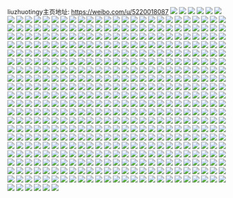 liuzhuotingy主页地址: https://weibo.com/u/5220018087 
![](https://wx4.sinaimg.cn/mw2000/005HgFa7gy1h8l7giv8zfj30yi22owtc.jpg) 
![](https://wx4.sinaimg.cn/mw2000/005HgFa7gy1h8c0t6toi0j321j2w1e82.jpg) 
![](https://wx4.sinaimg.cn/mw2000/005HgFa7gy1h8avajkkc0j31hv2bix6p.jpg) 
![](https://wx4.sinaimg.cn/mw2000/005HgFa7gy1h8avalbf7uj31ox25x4qq.jpg) 
![](https://wx4.sinaimg.cn/mw2000/005HgFa7gy1h8avao8uj9j31km2784qq.jpg) 
![](https://wx4.sinaimg.cn/mw2000/005HgFa7gy1h8avbbsucvj31sc2dskjm.jpg) 
![](https://wx4.sinaimg.cn/mw2000/005HgFa7gy1h8avbel3k1j31sc2dsb2a.jpg) 
![](https://wx4.sinaimg.cn/mw2000/005HgFa7gy1h8avbgawi7j31oj2ds1ky.jpg) 
![](https://wx4.sinaimg.cn/mw2000/005HgFa7gy1h8avau8t6bj31sc2dsx6p.jpg) 
![](https://wx4.sinaimg.cn/mw2000/005HgFa7gy1h8avasgg5oj31sc2ds1ky.jpg) 
![](https://wx4.sinaimg.cn/mw2000/005HgFa7gy1h8avbt3dnuj31sc2dshdu.jpg) 
![](https://wx4.sinaimg.cn/mw2000/005HgFa7gy1h8avay2sbhj30yi1n2nf5.jpg) 
![](https://wx4.sinaimg.cn/mw2000/005HgFa7gy1h8avb37624j31sc2dse82.jpg) 
![](https://wx4.sinaimg.cn/mw2000/005HgFa7gy1h8avahkde5j31sc2ds7wi.jpg) 
![](https://wx4.sinaimg.cn/mw2000/005HgFa7gy1h8avb76zxsj31sc2ds4qq.jpg) 
![](https://wx4.sinaimg.cn/mw2000/005HgFa7gy1h82vfargdbj326x362kjm.jpg) 
![](https://wx4.sinaimg.cn/mw2000/005HgFa7gy1h82vfdk215j32c0340kjm.jpg) 
![](https://wx4.sinaimg.cn/mw2000/005HgFa7gy1h82vf90srrj32c03401kz.jpg) 
![](https://wx4.sinaimg.cn/mw2000/005HgFa7gy1h82vffx5okj325n2wfu0y.jpg) 
![](https://wx4.sinaimg.cn/mw2000/005HgFa7gy1h7ufu31v5cj30u01sxdsg.jpg) 
![](https://wx4.sinaimg.cn/mw2000/005HgFa7gy1h7ufu3j42aj30u01sx7gf.jpg) 
![](https://wx4.sinaimg.cn/mw2000/005HgFa7gy1h7ufu2gpaij30u01sxqg1.jpg) 
![](https://wx4.sinaimg.cn/mw2000/005HgFa7gy1h7jzwv523tj30h90vwwhd.jpg) 
![](https://wx4.sinaimg.cn/mw2000/005HgFa7gy1h7fhiyvr7mj31pf25x4qq.jpg) 
![](https://wx4.sinaimg.cn/mw2000/005HgFa7gy1h76a25mr93j30u017bjsl.jpg) 
![](https://wx4.sinaimg.cn/mw2000/005HgFa7gy1h76a2665fpj30u0140n2m.jpg) 
![](https://wx4.sinaimg.cn/mw2000/005HgFa7gy1h74yzv5v4hj30rp1fqdwd.jpg) 
![](https://wx4.sinaimg.cn/mw2000/005HgFa7gy1h74z6v4r5yj30sy1ekk96.jpg) 
![](https://wx4.sinaimg.cn/mw2000/005HgFa7gy1h74ka5a6axj30u01syq9f.jpg) 
![](https://wx4.sinaimg.cn/mw2000/005HgFa7gy1h74ka3z3shj30u011ygu5.jpg) 
![](https://wx4.sinaimg.cn/mw2000/005HgFa7gy1h74ka4jjvij30u011fdoy.jpg) 
![](https://wx4.sinaimg.cn/mw2000/005HgFa7gy1h74ka1m8x1j30u012v7bz.jpg) 
![](https://wx4.sinaimg.cn/mw2000/005HgFa7gy1h70byx8nl6j30u01407b4.jpg) 
![](https://wx4.sinaimg.cn/mw2000/005HgFa7gy1h70bywi6n0j30u014045o.jpg) 
![](https://wx4.sinaimg.cn/mw2000/005HgFa7gy1h6wuk1dzzxj31mo1zrahf.jpg) 
![](https://wx4.sinaimg.cn/mw2000/005HgFa7gy1h6udoegckzj31sc2dstzm.jpg) 
![](https://wx4.sinaimg.cn/mw2000/005HgFa7gy1h6udp9sud1j31sc2dsb2a.jpg) 
![](https://wx4.sinaimg.cn/mw2000/005HgFa7gy1h6udputm54j30yi22oe81.jpg) 
![](https://wx4.sinaimg.cn/mw2000/005HgFa7gy1h6q5qtmfh5j32c0340kjm.jpg) 
![](https://wx4.sinaimg.cn/mw2000/005HgFa7gy1h6h534f9rgj32dr36cb2b.jpg) 
![](https://wx4.sinaimg.cn/mw2000/005HgFa7gy1h6h4xzdedaj3269340goz.jpg) 
![](https://wx4.sinaimg.cn/mw2000/005HgFa7gy1h6h4y0ewaoj31zk340ahm.jpg) 
![](https://wx4.sinaimg.cn/mw2000/005HgFa7gy1h6axy4xofcj30u0190dgb.jpg) 
![](https://wx4.sinaimg.cn/mw2000/005HgFa7gy1h62slhx0bij32c034016g.jpg) 
![](https://wx4.sinaimg.cn/mw2000/005HgFa7gy1h62slvwy8qj31ma1r74qp.jpg) 
![](https://wx4.sinaimg.cn/mw2000/005HgFa7gy1h62slritljj32c03407wi.jpg) 
![](https://wx4.sinaimg.cn/mw2000/005HgFa7gy1h62sltrxaij32c0340x6q.jpg) 
![](https://wx4.sinaimg.cn/mw2000/005HgFa7gy1h62sluwr9gj31il1ip7ul.jpg) 
![](https://wx4.sinaimg.cn/mw2000/005HgFa7gy1h62slp2qlqj32c0340qv5.jpg) 
![](https://wx4.sinaimg.cn/mw2000/005HgFa7gy1h62slj3hoqj30yi1owwgj.jpg) 
![](https://wx4.sinaimg.cn/mw2000/005HgFa7gy1h62sljy7owj30yi1oqgni.jpg) 
![](https://wx4.sinaimg.cn/mw2000/005HgFa7gy1h62slkv5v6j30yi1ofjtf.jpg) 
![](https://wx4.sinaimg.cn/mw2000/005HgFa7gy1h62sllnj2dj30yi1nzdi3.jpg) 
![](https://wx4.sinaimg.cn/mw2000/005HgFa7gy1h5w2vvfzrlj30sz148q5u.jpg) 
![](https://wx4.sinaimg.cn/mw2000/005HgFa7gy1h5q8ba4mspj31kw2ddhdu.jpg) 
![](https://wx4.sinaimg.cn/mw2000/005HgFa7gy1h5q8b7u5poj31kw2ddhdu.jpg) 
![](https://wx4.sinaimg.cn/mw2000/005HgFa7gy1h5q8bbfn2uj31kw1kwqv5.jpg) 
![](https://wx4.sinaimg.cn/mw2000/005HgFa7gy1h5murz4mghj30sg16odw8.jpg) 
![](https://wx4.sinaimg.cn/mw2000/005HgFa7gy1h5knvnuzk3j30u01sx18j.jpg) 
![](https://wx4.sinaimg.cn/mw2000/005HgFa7gy1h5knvn1sxpj30u01c2qgi.jpg) 
![](https://wx4.sinaimg.cn/mw2000/005HgFa7gy1h5enki4w5tj31vl2pqqv5.jpg) 
![](https://wx4.sinaimg.cn/mw2000/005HgFa7gy1h5enkfhsdfj31u12ssx6p.jpg) 
![](https://wx4.sinaimg.cn/mw2000/005HgFa7gy1h5enkh1nfjj31xe2sl4qq.jpg) 
![](https://wx4.sinaimg.cn/mw2000/005HgFa7gy1h5enkdly80j31sc2dse82.jpg) 
![](https://wx4.sinaimg.cn/mw2000/005HgFa7gy1h5enly6lygj32c036aqv6.jpg) 
![](https://wx4.sinaimg.cn/mw2000/005HgFa7gy1h5enkvc6sgj320m340u0y.jpg) 
![](https://wx4.sinaimg.cn/mw2000/005HgFa7gy1h5ba4nh19bj30yi1f2qo4.jpg) 
![](https://wx4.sinaimg.cn/mw2000/005HgFa7gy1h5ba4lb3rjj30yi1f4h43.jpg) 
![](https://wx4.sinaimg.cn/mw2000/005HgFa7gy1h5ba4oplhcj31kw2dce82.jpg) 
![](https://wx4.sinaimg.cn/mw2000/005HgFa7gy1h5ba4mxcw8j30yi1fv7pu.jpg) 
![](https://wx4.sinaimg.cn/mw2000/005HgFa7gy1h5ba4lt37cj30yi1fe7mz.jpg) 
![](https://wx4.sinaimg.cn/mw2000/005HgFa7gy1h5ba4knspcj31kw2dce82.jpg) 
![](https://wx4.sinaimg.cn/mw2000/005HgFa7gy1h57e6q24i9j30u01kgh61.jpg) 
![](https://wx4.sinaimg.cn/mw2000/005HgFa7gy1h57e6opresj30tz1l7k66.jpg) 
![](https://wx4.sinaimg.cn/mw2000/005HgFa7gy1h57e5om65kj30so0u0qer.jpg) 
![](https://wx4.sinaimg.cn/mw2000/005HgFa7gy1h57e5zai71j316h16hqi7.jpg) 
![](https://wx4.sinaimg.cn/mw2000/005HgFa7gy1h56e4l5wvwj30ts1nqwod.jpg) 
![](https://wx4.sinaimg.cn/mw2000/005HgFa7gy1h50brzuo58j31by1zx1kx.jpg) 
![](https://wx4.sinaimg.cn/mw2000/005HgFa7gy1h50bs3k2cnj31by1zxe81.jpg) 
![](https://wx4.sinaimg.cn/mw2000/005HgFa7gy1h50bs7ejqxj31c02004qq.jpg) 
![](https://wx4.sinaimg.cn/mw2000/005HgFa7gy1h50bs8nbo0j30yi1fu7si.jpg) 
![](https://wx4.sinaimg.cn/mw2000/005HgFa7gy1h4wxo7ircfj30ok0ovq5o.jpg) 
![](https://wx4.sinaimg.cn/mw2000/005HgFa7gy1h4tdz3jrb1j30u014047x.jpg) 
![](https://wx4.sinaimg.cn/mw2000/005HgFa7gy1h4tdz2ucrqj30u0140k0v.jpg) 
![](https://wx4.sinaimg.cn/mw2000/005HgFa7gy1h4scd8z3w9j31o02804qp.jpg) 
![](https://wx4.sinaimg.cn/mw2000/005HgFa7gy1h4onuhqm9bj30u03xuww1.jpg) 
![](https://wx4.sinaimg.cn/mw2000/005HgFa7gy1h4ji1rpplaj30lx0l0ai0.jpg) 
![](https://wx4.sinaimg.cn/mw2000/005HgFa7gy1h4ji1ti80hj317f1dq7h4.jpg) 
![](https://wx4.sinaimg.cn/mw2000/005HgFa7gy1h4ji1viverj30xc2ry161.jpg) 
![](https://wx4.sinaimg.cn/mw2000/005HgFa7gy1h4ji6yjfq7j30u01sx7nh.jpg) 
![](https://wx4.sinaimg.cn/mw2000/005HgFa7gy1h4ji2au0qlj30yi22okjm.jpg) 
![](https://wx4.sinaimg.cn/mw2000/005HgFa7gy1h4co3npvg9j30uk4wukjm.jpg) 
![](https://wx4.sinaimg.cn/mw2000/005HgFa7gy1h4co3rzouaj30uk4cm1kz.jpg) 
![](https://wx4.sinaimg.cn/mw2000/005HgFa7gy1h4co2xlerxj31sc2dse82.jpg) 
![](https://wx4.sinaimg.cn/mw2000/005HgFa7gy1h4co3ysiwjj31sc2dsx6q.jpg) 
![](https://wx4.sinaimg.cn/mw2000/005HgFa7gy1h4co31xtw6j30u0134dsv.jpg) 
![](https://wx4.sinaimg.cn/mw2000/005HgFa7gy1h4co32omjlj30rk170h3f.jpg) 
![](https://wx4.sinaimg.cn/mw2000/005HgFa7gy1h4cocc8p6mj30yi0slte1.jpg) 
![](https://wx4.sinaimg.cn/mw2000/005HgFa7gy1h48gxm6ouxj30u01sy4a7.jpg) 
![](https://wx4.sinaimg.cn/mw2000/005HgFa7gy1h45jtlfonvj30u01d3n5e.jpg) 
![](https://wx4.sinaimg.cn/mw2000/005HgFa7gy1h3x55esnc6j30u0140gsc.jpg) 
![](https://wx4.sinaimg.cn/mw2000/005HgFa7gy1h3ts2x9wiyj30yi0q17be.jpg) 
![](https://wx4.sinaimg.cn/mw2000/005HgFa7gy1h3ts3g6watj30yi0r07bd.jpg) 
![](https://wx4.sinaimg.cn/mw2000/005HgFa7gy1h3rqqqrellj31ez0yik5x.jpg) 
![](https://wx4.sinaimg.cn/mw2000/005HgFa7gy1h3rqrbkjs5j31sc2ds7wi.jpg) 
![](https://wx4.sinaimg.cn/mw2000/005HgFa7gy1h3rqqyjmzhj31kw2dcb2a.jpg) 
![](https://wx4.sinaimg.cn/mw2000/005HgFa7gy1h3rqr1brdfj31kw2dcb2a.jpg) 
![](https://wx4.sinaimg.cn/mw2000/005HgFa7gy1h3rqr5ph6jj31kw2dchdu.jpg) 
![](https://wx4.sinaimg.cn/mw2000/005HgFa7gy1h3hcl65h6tj32c033y4qt.jpg) 
![](https://wx4.sinaimg.cn/mw2000/005HgFa7gy1h3hcl9egztj32c033ye83.jpg) 
![](https://wx4.sinaimg.cn/mw2000/005HgFa7gy1h3crtgu7p8j30y80sdjyl.jpg) 
![](https://wx4.sinaimg.cn/mw2000/005HgFa7gy1h3bnz2yv25j32b41je1ky.jpg) 
![](https://wx4.sinaimg.cn/mw2000/005HgFa7gy1h35ggout8jj320h2uvx6p.jpg) 
![](https://wx4.sinaimg.cn/mw2000/005HgFa7gy1h35gh61t4lj30yi22o1ky.jpg) 
![](https://wx4.sinaimg.cn/mw2000/005HgFa7gy1h317kd0f25j30wt12cai5.jpg) 
![](https://wx4.sinaimg.cn/mw2000/005HgFa7gy1h2v2ux4a1wj30u01gkq9d.jpg) 
![](https://wx4.sinaimg.cn/mw2000/005HgFa7gy1h2v2uyl074j30u01f3jxv.jpg) 
![](https://wx4.sinaimg.cn/mw2000/005HgFa7gy1h2snbuu90mj30xc2oqk5c.jpg) 
![](https://wx4.sinaimg.cn/mw2000/005HgFa7gy1h2s0x08jkpj30tp0dcdio.jpg) 
![](https://wx4.sinaimg.cn/mw2000/005HgFa7gy1h2s151ws3rj30u00jlwhk.jpg) 
![](https://wx4.sinaimg.cn/mw2000/005HgFa7gy1h2rk3dd3huj31400u0tgx.jpg) 
![](https://wx4.sinaimg.cn/mw2000/005HgFa7gy1h2rk3ee7nsj30u00u0jxu.jpg) 
![](https://wx4.sinaimg.cn/mw2000/005HgFa7gy1h2rk3fb6h1j31410u0n4j.jpg) 
![](https://wx4.sinaimg.cn/mw2000/005HgFa7gy1h2p6lo32d5j30yi22oe81.jpg) 
![](https://wx4.sinaimg.cn/mw2000/005HgFa7gy1h2ir4wdzw5j323f2oihdt.jpg) 
![](https://wx4.sinaimg.cn/mw2000/005HgFa7gy1h2ir4uxezhj324q2w9hdt.jpg) 
![](https://wx4.sinaimg.cn/mw2000/005HgFa7gy1h21dg27qo9j31910u0gqm.jpg) 
![](https://wx4.sinaimg.cn/mw2000/005HgFa7gy1h1tf6te85xj30u016ctf9.jpg) 
![](https://wx4.sinaimg.cn/mw2000/005HgFa7gy1h1tf6tw6x1j30u01csqb6.jpg) 
![](https://wx4.sinaimg.cn/mw2000/005HgFa7gy1h1tf6uaow4j30u01amn4q.jpg) 
![](https://wx4.sinaimg.cn/mw2000/005HgFa7gy1h1tf6up1enj30u01640z0.jpg) 
![](https://wx4.sinaimg.cn/mw2000/005HgFa7gy1h1tf6v8bktj30u01dydmb.jpg) 
![](https://wx4.sinaimg.cn/mw2000/005HgFa7gy1h1tf6syov9j30u01f6wlf.jpg) 
![](https://wx4.sinaimg.cn/mw2000/005HgFa7gy1h1tf6vpw8xj30u01uutq6.jpg) 
![](https://wx4.sinaimg.cn/mw2000/005HgFa7gy1h1r2sbtwadj31400u0wnt.jpg) 
![](https://wx4.sinaimg.cn/mw2000/005HgFa7gy1h1r2scidosj31400u047y.jpg) 
![](https://wx4.sinaimg.cn/mw2000/005HgFa7gy1h1r2sdiwa0j30u019an8c.jpg) 
![](https://wx4.sinaimg.cn/mw2000/005HgFa7gy1h1r2seedmqj30u0196n93.jpg) 
![](https://wx4.sinaimg.cn/mw2000/005HgFa7gy1h1r2sgccd3j30tu17gtgj.jpg) 
![](https://wx4.sinaimg.cn/mw2000/005HgFa7gy1h1o07cgn7cj30u00u0gpb.jpg) 
![](https://wx4.sinaimg.cn/mw2000/005HgFa7gy1h15z3z7ptqj30u01e845m.jpg) 
![](https://wx4.sinaimg.cn/mw2000/005HgFa7gy1h15z3zmjfnj30t01a7jxo.jpg) 
![](https://wx4.sinaimg.cn/mw2000/005HgFa7gy1h15z404sj0j30u01aegrq.jpg) 
![](https://wx4.sinaimg.cn/mw2000/005HgFa7gy1h15z40lkglj30t21aqwkg.jpg) 
![](https://wx4.sinaimg.cn/mw2000/005HgFa7gy1h15z419fmlj30u0165tev.jpg) 
![](https://wx4.sinaimg.cn/mw2000/005HgFa7gy1h15z41v2s2j30u016kwkd.jpg) 
![](https://wx4.sinaimg.cn/mw2000/005HgFa7gy1h15z42kirxj30u018j12a.jpg) 
![](https://wx4.sinaimg.cn/mw2000/005HgFa7gy1h15z3yr1pvj30u018sdp6.jpg) 
![](https://wx4.sinaimg.cn/mw2000/005HgFa7gy1h10d9rruayj30tz10r430.jpg) 
![](https://wx4.sinaimg.cn/mw2000/005HgFa7gy1h0y83jhyxdj30u01907d2.jpg) 
![](https://wx4.sinaimg.cn/mw2000/005HgFa7gy1h0y83jzjtpj30u01c37ez.jpg) 
![](https://wx4.sinaimg.cn/mw2000/005HgFa7gy1h0y83kdgs6j30u01amgst.jpg) 
![](https://wx4.sinaimg.cn/mw2000/005HgFa7gy1h0y83kyzgnj30u019hdrn.jpg) 
![](https://wx4.sinaimg.cn/mw2000/005HgFa7gy1h0y83lfwe1j30u01buwnr.jpg) 
![](https://wx4.sinaimg.cn/mw2000/005HgFa7gy1h0y83lu0jpj30u01bctga.jpg) 
![](https://wx4.sinaimg.cn/mw2000/005HgFa7gy1h0y83m5y6sj30u01du7dp.jpg) 
![](https://wx4.sinaimg.cn/mw2000/005HgFa7gy1h0y83mkhfbj30u01bp7g4.jpg) 
![](https://wx4.sinaimg.cn/mw2000/005HgFa7gy1h0x06hrssbj30ts12xwmp.jpg) 
![](https://wx4.sinaimg.cn/mw2000/005HgFa7gy1h0x06i7jfoj30t10zn437.jpg) 
![](https://wx4.sinaimg.cn/mw2000/005HgFa7gy1h0x06inng6j30u012rwn6.jpg) 
![](https://wx4.sinaimg.cn/mw2000/005HgFa7gy1h0x06j2xpdj30qo0qozmv.jpg) 
![](https://wx4.sinaimg.cn/mw2000/005HgFa7gy1h0x06henc3j30rn1egn5l.jpg) 
![](https://wx4.sinaimg.cn/mw2000/005HgFa7gy1h0x06jrp3nj30rs14k7dw.jpg) 
![](https://wx4.sinaimg.cn/mw2000/005HgFa7gy1h0x06kd3uzj30u00u0tc8.jpg) 
![](https://wx4.sinaimg.cn/mw2000/005HgFa7gy1h0x06l00jkj30u0140agt.jpg) 
![](https://wx4.sinaimg.cn/mw2000/005HgFa7gy1h0apfwjcolj30u0181ai1.jpg) 
![](https://wx4.sinaimg.cn/mw2000/005HgFa7gy1h0apfw8lluj30k00qomya.jpg) 
![](https://wx4.sinaimg.cn/mw2000/005HgFa7gy1h0apfwxyvdj30u016uahg.jpg) 
![](https://wx4.sinaimg.cn/mw2000/005HgFa7gy1h069fea3m3j30v80u0n33.jpg) 
![](https://wx4.sinaimg.cn/mw2000/005HgFa7gy1h069ff62vrj30wz0u0dm7.jpg) 
![](https://wx4.sinaimg.cn/mw2000/005HgFa7gy1gzzhor8aquj30p30hogp7.jpg) 
![](https://wx4.sinaimg.cn/mw2000/005HgFa7gy1gzzhorjv6qj30om0i0wic.jpg) 
![](https://wx4.sinaimg.cn/mw2000/005HgFa7gy1gzzhosxf08j30p30hwgpe.jpg) 
![](https://wx4.sinaimg.cn/mw2000/005HgFa7gy1gzzhoteuehj30ov0i0acd.jpg) 
![](https://wx4.sinaimg.cn/mw2000/005HgFa7gy1gzzhotu9mmj30oo0i1tbp.jpg) 
![](https://wx4.sinaimg.cn/mw2000/005HgFa7gy1gzzhou9op3j30ok0i1juc.jpg) 
![](https://wx4.sinaimg.cn/mw2000/005HgFa7gy1gzzhoumth2j30ol0i0n0k.jpg) 
![](https://wx4.sinaimg.cn/mw2000/005HgFa7gy1gzzhoskorvj30pf0gwjt5.jpg) 
![](https://wx4.sinaimg.cn/mw2000/005HgFa7gy1gzzhoqypyej30o70hfwgi.jpg) 
![](https://wx4.sinaimg.cn/mw2000/005HgFa7gy1gzzhfi70nvj30yi0kuq5c.jpg) 
![](https://wx4.sinaimg.cn/mw2000/005HgFa7gy1gztm5xz9noj30u01sy7cg.jpg) 
![](https://wx4.sinaimg.cn/mw2000/005HgFa7gy1gzr24rjcqxj30u10u0ai8.jpg) 
![](https://wx4.sinaimg.cn/mw2000/005HgFa7gy1gzm4cdokhij30yi0qkdjm.jpg) 
![](https://wx4.sinaimg.cn/mw2000/005HgFa7gy1gzlhyh6fivj30u00u00z2.jpg) 
![](https://wx4.sinaimg.cn/mw2000/005HgFa7gy1gzlhycu1kyj30u01hc13q.jpg) 
![](https://wx4.sinaimg.cn/mw2000/005HgFa7gy1gzehn1838cj30u013ztks.jpg) 
![](https://wx4.sinaimg.cn/mw2000/005HgFa7gy1gzehn5qtk6j30u013zqdo.jpg) 
![](https://wx4.sinaimg.cn/mw2000/005HgFa7gy1gzehn96kupj30u013zn85.jpg) 
![](https://wx4.sinaimg.cn/mw2000/005HgFa7gy1gzehncgj1jj30u013zakz.jpg) 
![](https://wx4.sinaimg.cn/mw2000/005HgFa7gy1gzehnfo2ntj30u013zwpw.jpg) 
![](https://wx4.sinaimg.cn/mw2000/005HgFa7gy1gzehnkcdwzj30u01o0h16.jpg) 
![](https://wx4.sinaimg.cn/mw2000/005HgFa7gy1gzehnw8ochj30u02i0qp8.jpg) 
![](https://wx4.sinaimg.cn/mw2000/005HgFa7gy1gz50by5wpij30u03c01aw.jpg) 
![](https://wx4.sinaimg.cn/mw2000/005HgFa7gy1gz4sk9hqm2j30uk48s7wh.jpg) 
![](https://wx4.sinaimg.cn/mw2000/005HgFa7gy1gz4sk8gadqj30uk5xw1ky.jpg) 
![](https://wx4.sinaimg.cn/mw2000/005HgFa7gy1gz1x3bwuonj30u01sywqv.jpg) 
![](https://wx4.sinaimg.cn/mw2000/005HgFa7gy1gyxrdo1rdjj30u01bd100.jpg) 
![](https://wx4.sinaimg.cn/mw2000/005HgFa7gy1gyvj8gjrlnj30u01sxdq1.jpg) 
![](https://wx4.sinaimg.cn/mw2000/005HgFa7gy1gyvj8nomjnj30u01syk2g.jpg) 
![](https://wx4.sinaimg.cn/mw2000/005HgFa7gy1gyvj8uw6qmj30u01sygw9.jpg) 
![](https://wx4.sinaimg.cn/mw2000/005HgFa7gy1gyqcjlcbkoj31gr23cquh.jpg) 
![](https://wx4.sinaimg.cn/mw2000/005HgFa7gy1gyqcjpmdm7j31d71zob29.jpg) 
![](https://wx4.sinaimg.cn/mw2000/005HgFa7gy1gyqcjk07mlj31f31tv7wh.jpg) 
![](https://wx4.sinaimg.cn/mw2000/005HgFa7gy1gyqcjqtwfhj315o2mje81.jpg) 
![](https://wx4.sinaimg.cn/mw2000/005HgFa7gy1gyqcjsei5mj315o2cyb29.jpg) 
![](https://wx4.sinaimg.cn/mw2000/005HgFa7gy1gyqcju0q6ij31dk22ce81.jpg) 
![](https://wx4.sinaimg.cn/mw2000/005HgFa7gy1gyqcjx0a39j31kw2dcu0x.jpg) 
![](https://wx4.sinaimg.cn/mw2000/005HgFa7gy1gypkrrlrd8j318v1wh4qp.jpg) 
![](https://wx4.sinaimg.cn/mw2000/005HgFa7gy1gypkr8fl3zj31kw2dckjl.jpg) 
![](https://wx4.sinaimg.cn/mw2000/005HgFa7gy1gynjxhascdj31151juh56.jpg) 
![](https://wx4.sinaimg.cn/mw2000/005HgFa7gy1gykfxlo1tyj30yi0mlwpi.jpg) 
![](https://wx4.sinaimg.cn/mw2000/005HgFa7gy1gykfxl0o9dj31qg2js7wh.jpg) 
![](https://wx4.sinaimg.cn/mw2000/005HgFa7gy1gykfxo6qqhj32jd2bc7wi.jpg) 
![](https://wx4.sinaimg.cn/mw2000/005HgFa7gy1gykfxjm5n6j32dc1kw7wi.jpg) 
![](https://wx4.sinaimg.cn/mw2000/005HgFa7gy1gykfxx7nqyj31n51k67wh.jpg) 
![](https://wx4.sinaimg.cn/mw2000/005HgFa7gy1gykfxsitn2j31ws1kvnpd.jpg) 
![](https://wx4.sinaimg.cn/mw2000/005HgFa7gy1gykfxzvednj32dc1kw1ky.jpg) 
![](https://wx4.sinaimg.cn/mw2000/005HgFa7gy1gykfxqslmnj32dc1kw4qq.jpg) 
![](https://wx4.sinaimg.cn/mw2000/005HgFa7gy1gykfxvgwx5j32dc1kw4qq.jpg) 
![](https://wx4.sinaimg.cn/mw2000/005HgFa7gy1gyax5bbewvj32c0340npd.jpg) 
![](https://wx4.sinaimg.cn/mw2000/005HgFa7gy1gyax5elvldj322f2ulhdv.jpg) 
![](https://wx4.sinaimg.cn/mw2000/005HgFa7gy1gyax5jcbi0j32c0340e82.jpg) 
![](https://wx4.sinaimg.cn/mw2000/005HgFa7gy1gxza5kvjecj30rs0ku795.jpg) 
![](https://wx4.sinaimg.cn/mw2000/005HgFa7gy1gxza9dxi08j30yi1co7kk.jpg) 
![](https://wx4.sinaimg.cn/mw2000/005HgFa7gy1gxza83i8n5j30rs0kutdc.jpg) 
![](https://wx4.sinaimg.cn/mw2000/005HgFa7gy1gxieuc5l49j30ur19hk2t.jpg) 
![](https://wx4.sinaimg.cn/mw2000/005HgFa7gy1gxieu8m8nvj30wr1anqj3.jpg) 
![](https://wx4.sinaimg.cn/mw2000/005HgFa7gy1gxieu7rsjtj30w41agwts.jpg) 
![](https://wx4.sinaimg.cn/mw2000/005HgFa7gy1gxieu9ikzzj30ud19rdqv.jpg) 
![](https://wx4.sinaimg.cn/mw2000/005HgFa7gy1gxieubdkl7j31tf2q8x6p.jpg) 
![](https://wx4.sinaimg.cn/mw2000/005HgFa7gy1gxieucur1kj30sn18uk5b.jpg) 
![](https://wx4.sinaimg.cn/mw2000/005HgFa7gy1gxfo29htpxj31bm1zfkjl.jpg) 
![](https://wx4.sinaimg.cn/mw2000/005HgFa7gy1gxfo2avzegj31k92ce4qq.jpg) 
![](https://wx4.sinaimg.cn/mw2000/005HgFa7gy1gxfo2658ymj310f1inqk2.jpg) 
![](https://wx4.sinaimg.cn/mw2000/005HgFa7gy1gxfo27uwq1j31kw2dchdt.jpg) 
![](https://wx4.sinaimg.cn/mw2000/005HgFa7gy1gxfo2bpm0gj312o1kctqq.jpg) 
![](https://wx4.sinaimg.cn/mw2000/005HgFa7gy1gxfo2c3yu0j313z1ko7nk.jpg) 
![](https://wx4.sinaimg.cn/mw2000/005HgFa7gy1gws8k5xub7j31mr2lonpd.jpg) 
![](https://wx4.sinaimg.cn/mw2000/005HgFa7gy1gws8k48q27j31f32bihdt.jpg) 
![](https://wx4.sinaimg.cn/mw2000/005HgFa7gy1gws8k7qy40j31l72o7e81.jpg) 
![](https://wx4.sinaimg.cn/mw2000/005HgFa7gy1gws8kc25h3j31el2f1hdt.jpg) 
![](https://wx4.sinaimg.cn/mw2000/005HgFa7gy1gws8kab76dj31kw2aikjl.jpg) 
![](https://wx4.sinaimg.cn/mw2000/005HgFa7gy1gws8kcn3p6j31fe23xnmh.jpg) 
![](https://wx4.sinaimg.cn/mw2000/005HgFa7gy1gws8kdjvtrj32c0340e81.jpg) 
![](https://wx4.sinaimg.cn/mw2000/005HgFa7gy1gwbepqhqkpj31sc2ds1j5.jpg) 
![](https://wx4.sinaimg.cn/mw2000/005HgFa7gy1gwbepjtw1bj31sc2ds1ky.jpg) 
![](https://wx4.sinaimg.cn/mw2000/005HgFa7gy1gwbepnj2ztj31sc2dshdu.jpg) 
![](https://wx4.sinaimg.cn/mw2000/005HgFa7gy1gwbeppbustj31sc2ds4qq.jpg) 
![](https://wx4.sinaimg.cn/mw2000/005HgFa7gy1gwbeplattjj31sc2ds1ky.jpg) 
![](https://wx4.sinaimg.cn/mw2000/005HgFa7gy1gvvx43dv5zj31z42ms1kz.jpg) 
![](https://wx4.sinaimg.cn/mw2000/005HgFa7gy1gvocg68fy1j61b123phdt02.jpg) 
![](https://wx4.sinaimg.cn/mw2000/005HgFa7gy1gvocg810rnj61f21y7e8102.jpg) 
![](https://wx4.sinaimg.cn/mw2000/005HgFa7gy1gv60njo9rfj625o2vlkjn02.jpg) 
![](https://wx4.sinaimg.cn/mw2000/005HgFa7gy1gv60nnd376j62c033z7wl02.jpg) 
![](https://wx4.sinaimg.cn/mw2000/005HgFa7gy1gv60nr7dbyj62c033zu1002.jpg) 
![](https://wx4.sinaimg.cn/mw2000/005HgFa7gy1gv60nvrbodj62c033yqv802.jpg) 
![](https://wx4.sinaimg.cn/mw2000/005HgFa7gy1gv60nzirf9j626f2wk7wk02.jpg) 
![](https://wx4.sinaimg.cn/mw2000/005HgFa7gy1gv60o2l30dj62c0340kjn02.jpg) 
![](https://wx4.sinaimg.cn/mw2000/005HgFa7gy1gv60o5i4h2j62c033z4qt02.jpg) 
![](https://wx4.sinaimg.cn/mw2000/005HgFa7gy1gv60ngcghaj62c033zb2c02.jpg) 
![](https://wx4.sinaimg.cn/mw2000/005HgFa7gy1gv60o8gn6nj62c033z4qs02.jpg) 
![](https://wx4.sinaimg.cn/mw2000/005HgFa7gy1gv60oatntvj61ym2qg7wj02.jpg) 
![](https://wx4.sinaimg.cn/mw2000/005HgFa7gy1gv60od798ij626u2q9npe02.jpg) 
![](https://wx4.sinaimg.cn/mw2000/005HgFa7gy1gv4p16du29j60yi22o1kx02.jpg) 
![](https://wx4.sinaimg.cn/mw2000/005HgFa7gy1gv4p17wezyj60yi22o4pl02.jpg) 
![](https://wx4.sinaimg.cn/mw2000/005HgFa7gy1gv4p135pikj60yi22o1kx02.jpg) 
![](https://wx4.sinaimg.cn/mw2000/005HgFa7gy1gv4p1953xyj60yi22o4qp02.jpg) 
![](https://wx4.sinaimg.cn/mw2000/005HgFa7gy1gv4p1aiysaj60yi22o1kx02.jpg) 
![](https://wx4.sinaimg.cn/mw2000/005HgFa7gy1gv4p1c02a1j60yi22o1kx02.jpg) 
![](https://wx4.sinaimg.cn/mw2000/005HgFa7gy1gv3qshgagtj61ui28ab2a02.jpg) 
![](https://wx4.sinaimg.cn/mw2000/005HgFa7gy1gv3qspxekkj62c032ikjo02.jpg) 
![](https://wx4.sinaimg.cn/mw2000/005HgFa7gy1gv3qtgrk8pj62c033ze8302.jpg) 
![](https://wx4.sinaimg.cn/mw2000/005HgFa7gy1gv3qtt9pcej62c033ye8302.jpg) 
![](https://wx4.sinaimg.cn/mw2000/005HgFa7gy1gv3qt5e4b8j61qx2pux6p02.jpg) 
![](https://wx4.sinaimg.cn/mw2000/005HgFa7gy1gv3qtvtbbzj61ui28ax6p02.jpg) 
![](https://wx4.sinaimg.cn/mw2000/005HgFa7gy1gv3quar4gyj62c033x4qs02.jpg) 
![](https://wx4.sinaimg.cn/mw2000/005HgFa7gy1gv3quqi3dmj62c0340e8402.jpg) 
![](https://wx4.sinaimg.cn/mw2000/005HgFa7gy1gv3qv8f20rj62c033ze8502.jpg) 
![](https://wx4.sinaimg.cn/mw2000/005HgFa7gy1gv3qvrijg0j62c033zqv902.jpg) 
![](https://wx4.sinaimg.cn/mw2000/005HgFa7gy1gv3qw8tu9uj62c033z1l102.jpg) 
![](https://wx4.sinaimg.cn/mw2000/005HgFa7gy1gv3qwq362oj62c033yu1002.jpg) 
![](https://wx4.sinaimg.cn/mw2000/005HgFa7gy1gv3qx6f827j62c031pb2c02.jpg) 
![](https://wx4.sinaimg.cn/mw2000/005HgFa7gy1gv3qxgvqo3j61qt2j7x6q02.jpg) 
![](https://wx4.sinaimg.cn/mw2000/005HgFa7gy1gv3qxytxumj62c03314qt02.jpg) 
![](https://wx4.sinaimg.cn/mw2000/005HgFa7gy1gv36zwgel7j62c033yu0z02.jpg) 
![](https://wx4.sinaimg.cn/mw2000/005HgFa7gy1gv3707jkgtj62a32yb4qr02.jpg) 
![](https://wx4.sinaimg.cn/mw2000/005HgFa7gy1gv38ebarl5j62c033zhdw02.jpg) 
![](https://wx4.sinaimg.cn/mw2000/005HgFa7gy1gv37133uugj620b2tkhdv02.jpg) 
![](https://wx4.sinaimg.cn/mw2000/005HgFa7gy1gv370qquohj61zg2n8e8202.jpg) 
![](https://wx4.sinaimg.cn/mw2000/005HgFa7gy1gv36zx5r23j60vn19stja02.jpg) 
![](https://wx4.sinaimg.cn/mw2000/005HgFa7gy1gv370nnnvuj62c033dkjo02.jpg) 
![](https://wx4.sinaimg.cn/mw2000/005HgFa7gy1gv38ef4fjyj62c031zx6r02.jpg) 
![](https://wx4.sinaimg.cn/mw2000/005HgFa7gy1gv38ei5px4j62c033zqv802.jpg) 
![](https://wx4.sinaimg.cn/mw2000/005HgFa7gy1gv38em0i3pj62c033u7wk02.jpg) 
![](https://wx4.sinaimg.cn/mw2000/005HgFa7gy1gv38eq97xhj62c03407wl02.jpg) 
![](https://wx4.sinaimg.cn/mw2000/005HgFa7gy1gv38es3u2hj61op2mg4qq02.jpg) 
![](https://wx4.sinaimg.cn/mw2000/005HgFa7gy1gv38e7rk0kj62c0340x6u02.jpg) 
![](https://wx4.sinaimg.cn/mw2000/005HgFa7gy1gv38ev90npj62c0340qva02.jpg) 
![](https://wx4.sinaimg.cn/mw2000/005HgFa7gy1gv38eyog43j62c0340hdy02.jpg) 
![](https://wx4.sinaimg.cn/mw2000/005HgFa7gy1gv38f1bcmvj61zi2x91l102.jpg) 
![](https://wx4.sinaimg.cn/mw2000/005HgFa7gy1gv1gkns9x7j62c033zb2b02.jpg) 
![](https://wx4.sinaimg.cn/mw2000/005HgFa7gy1gv1glasuw7j62c0340u1202.jpg) 
![](https://wx4.sinaimg.cn/mw2000/005HgFa7gy1gv1glxup1lj62c0340npi02.jpg) 
![](https://wx4.sinaimg.cn/mw2000/005HgFa7gy1gv1gm4sxbij61ho27uu0x02.jpg) 
![](https://wx4.sinaimg.cn/mw2000/005HgFa7gy1gv1gkavms8j60zs1d5avl02.jpg) 
![](https://wx4.sinaimg.cn/mw2000/005HgFa7gy1gv1gmhow5xj62c0340b2b02.jpg) 
![](https://wx4.sinaimg.cn/mw2000/005HgFa7gy1gv1gmqplylj62152t5hdu02.jpg) 
![](https://wx4.sinaimg.cn/mw2000/005HgFa7gy1gv1gn5bdooj61sc2p41ky02.jpg) 
![](https://wx4.sinaimg.cn/mw2000/005HgFa7gy1gv1gn2ohibj61wz2qg4qq02.jpg) 
![](https://wx4.sinaimg.cn/mw2000/005HgFa7gy1gv1gmw5vk1j61r12bqkjl02.jpg) 
![](https://wx4.sinaimg.cn/mw2000/005HgFa7gy1gv1gmu80ljj62c033znpe02.jpg) 
![](https://wx4.sinaimg.cn/mw2000/005HgFa7gy1gv1gmzoxytj61y22oiu0y02.jpg) 
![](https://wx4.sinaimg.cn/mw2000/005HgFa7gy1gv1gn6zppbj623l2uk1kx02.jpg) 
![](https://wx4.sinaimg.cn/mw2000/005HgFa7gy1guyjp5ndqjj61o0280e8102.jpg) 
![](https://wx4.sinaimg.cn/mw2000/005HgFa7gy1guyjp2v99aj60u01ndqep02.jpg) 
![](https://wx4.sinaimg.cn/mw2000/005HgFa7gy1guyjp2cedqj61ee340hdt02.jpg) 
![](https://wx4.sinaimg.cn/mw2000/005HgFa7gy1guyjp4ah36j63402c0hdu02.jpg) 
![](https://wx4.sinaimg.cn/mw2000/005HgFa7gy1guyjp6g8bej61o0280kjl02.jpg) 
![](https://wx4.sinaimg.cn/mw2000/005HgFa7gy1guxzzpai6tj610416mqfp02.jpg) 
![](https://wx4.sinaimg.cn/mw2000/005HgFa7gy1guxzzsuzjqj62c033z7wj02.jpg) 
![](https://wx4.sinaimg.cn/mw2000/005HgFa7gy1gu1ercxxorj32c033yx6r.jpg) 
![](https://wx4.sinaimg.cn/mw2000/005HgFa7gy1gu1erfqlm3j32u624n1kz.jpg) 
![](https://wx4.sinaimg.cn/mw2000/005HgFa7gy1gu1erhrwr3j32c033yu0y.jpg) 
![](https://wx4.sinaimg.cn/mw2000/005HgFa7gy1gu1erbbg18j32c033zb2c.jpg) 
![](https://wx4.sinaimg.cn/mw2000/005HgFa7gy1gu1erj8b7kj32c033ze82.jpg) 
![](https://wx4.sinaimg.cn/mw2000/005HgFa7gy1gu1erl1n4hj32c033znpf.jpg) 
![](https://wx4.sinaimg.cn/mw2000/005HgFa7gy1gu1erqlimfj31mn2sqqv5.jpg) 
![](https://wx4.sinaimg.cn/mw2000/005HgFa7gy1gu1erswu26j32c033z4qq.jpg) 
![](https://wx4.sinaimg.cn/mw2000/005HgFa7gy1gtczbcn25fj32c033yhdv.jpg) 
![](https://wx4.sinaimg.cn/mw2000/005HgFa7gy1gtczbe1p3tj32c033y7wj.jpg) 
![](https://wx4.sinaimg.cn/mw2000/005HgFa7gy1gtczbfg8yuj32c033y4qr.jpg) 
![](https://wx4.sinaimg.cn/mw2000/005HgFa7gy1gtczbh26gqj32c033yb2b.jpg) 
![](https://wx4.sinaimg.cn/mw2000/005HgFa7gy1gtczbb6xhdj32c033y4qr.jpg) 
![](https://wx4.sinaimg.cn/mw2000/005HgFa7gy1gt7dess0rbj30rh1g91aw.jpg) 
![](https://wx4.sinaimg.cn/mw2000/005HgFa7gy1gt7deuw4dnj31nw27vhdu.jpg) 
![](https://wx4.sinaimg.cn/mw2000/005HgFa7gy1gt7derfc9pj31sc2ds7wi.jpg) 
![](https://wx4.sinaimg.cn/mw2000/005HgFa7gy1gt7dexqwetj31o0280b2a.jpg) 
![](https://wx4.sinaimg.cn/mw2000/005HgFa7gy1gt7df4z71jj31ca1xhb29.jpg) 
![](https://wx4.sinaimg.cn/mw2000/005HgFa7gy1gt7df1dexfj31o0280b2a.jpg) 
![](https://wx4.sinaimg.cn/mw2000/005HgFa7gy1gt2en9vrk3j62c02c0npd02.jpg) 
![](https://wx4.sinaimg.cn/mw2000/005HgFa7gy1gt2engd2o8j32c02c0npd.jpg) 
![](https://wx4.sinaimg.cn/mw2000/005HgFa7gy1gt2enky9n0j32c02c0qv5.jpg) 
![](https://wx4.sinaimg.cn/mw2000/005HgFa7gy1gt2enzqvzuj31r0340npd.jpg) 
![](https://wx4.sinaimg.cn/mw2000/005HgFa7gy1gt2eoflqc0j31r0340kjl.jpg) 
![](https://wx4.sinaimg.cn/mw2000/005HgFa7gy1gt2eorvvs3j31r0340hdt.jpg) 
![](https://wx4.sinaimg.cn/mw2000/005HgFa7gy1gt2f7sucxbj31r0340kjl.jpg) 
![](https://wx4.sinaimg.cn/mw2000/005HgFa7gy1gt2f7wp0bxj31r0340u0x.jpg) 
![](https://wx4.sinaimg.cn/mw2000/005HgFa7gy1gt2f82n92bj31r0340hdt.jpg) 
![](https://wx4.sinaimg.cn/mw2000/005HgFa7gy1gt2f87stl3j31r0340u0x.jpg) 
![](https://wx4.sinaimg.cn/mw2000/005HgFa7gy1gt2f8bl0ylj62c02c0kjl02.jpg) 
![](https://wx4.sinaimg.cn/mw2000/005HgFa7gy1gt2f8gk99oj32uc1hghdt.jpg) 
![](https://wx4.sinaimg.cn/mw2000/005HgFa7gy1gt2f8mb643j32c02c0kjl.jpg) 
![](https://wx4.sinaimg.cn/mw2000/005HgFa7gy1gt2epxh1r9j32c03401ky.jpg) 
![](https://wx4.sinaimg.cn/mw2000/005HgFa7gy1gswiepoe04j31ax2bfhdt.jpg) 
![](https://wx4.sinaimg.cn/mw2000/005HgFa7gy1gswierfp3wj310r1xc1hg.jpg) 
![](https://wx4.sinaimg.cn/mw2000/005HgFa7gy1gswieqp6emj31dc2fohdt.jpg) 
![](https://wx4.sinaimg.cn/mw2000/005HgFa7gy1gsvn62cpyoj31c92dsnpd.jpg) 
![](https://wx4.sinaimg.cn/mw2000/005HgFa7gy1gsvn616sckj31c92dsqv5.jpg) 
![](https://wx4.sinaimg.cn/mw2000/005HgFa7gy1gsvn63k2zgj31c92dsnpd.jpg) 
![](https://wx4.sinaimg.cn/mw2000/005HgFa7gy1gsnskvmu78j32c02c07wi.jpg) 
![](https://wx4.sinaimg.cn/mw2000/005HgFa7gy1gsnskx7v3ij324w33zhdt.jpg) 
![](https://wx4.sinaimg.cn/mw2000/005HgFa7gy1gslak4a92zj30tu108q4p.jpg) 
![](https://wx4.sinaimg.cn/mw2000/005HgFa7gy1gsgdcmmq1vj30u00wsdos.jpg) 
![](https://wx4.sinaimg.cn/mw2000/005HgFa7gy1gsgdcnb1t8j30u01417dd.jpg) 
![](https://wx4.sinaimg.cn/mw2000/005HgFa7gy1gsgdco9ltzj30u01a0ndt.jpg) 
![](https://wx4.sinaimg.cn/mw2000/005HgFa7gy1gsgdcp0jjtj30u0141gvw.jpg) 
![](https://wx4.sinaimg.cn/mw2000/005HgFa7gy1gsgdclzrefj30u014wtm2.jpg) 
![](https://wx4.sinaimg.cn/mw2000/005HgFa7gy1gse94p5epzj30u00u1464.jpg) 
![](https://wx4.sinaimg.cn/mw2000/005HgFa7gy1gse94ohty7j60u0101tgs02.jpg) 
![](https://wx4.sinaimg.cn/mw2000/005HgFa7gy1gsdh2lvbxcj32c02myx6q.jpg) 
![](https://wx4.sinaimg.cn/mw2000/005HgFa7gy1gsdh2yx4i5j32672jfqv6.jpg) 
![](https://wx4.sinaimg.cn/mw2000/005HgFa7gy1gsdh28iueyj31nm2aue81.jpg) 
![](https://wx4.sinaimg.cn/mw2000/005HgFa7gy1gsdh352t2pj31ht2oakjl.jpg) 
![](https://wx4.sinaimg.cn/mw2000/005HgFa7gy1gsdh5e21j4j30u0140e81.jpg) 
![](https://wx4.sinaimg.cn/mw2000/005HgFa7gy1grzkq4b4f7j31mc25s7wh.jpg) 
![](https://wx4.sinaimg.cn/mw2000/005HgFa7gy1grzkq5p97kj31sc2dsx6p.jpg) 
![](https://wx4.sinaimg.cn/mw2000/005HgFa7gy1grv3t1jia2j31400u0alf.jpg) 
![](https://wx4.sinaimg.cn/mw2000/005HgFa7gy1grv3sykj8hj30rs334e81.jpg) 
![](https://wx4.sinaimg.cn/mw2000/005HgFa7gy1grv3t145kmj31400u0n8o.jpg) 
![](https://wx4.sinaimg.cn/mw2000/005HgFa7gy1grv3t1zuegj313m0u048v.jpg) 
![](https://wx4.sinaimg.cn/mw2000/005HgFa7gy1grv3t0o5goj30u00z50zs.jpg) 
![](https://wx4.sinaimg.cn/mw2000/005HgFa7gy1grv3sxof39j30u00vu7an.jpg) 
![](https://wx4.sinaimg.cn/mw2000/005HgFa7gy1grv3szamxnj30rs1ay1ca.jpg) 
![](https://wx4.sinaimg.cn/mw2000/005HgFa7gy1grv3t08drnj30ow0q4gr2.jpg) 
![](https://wx4.sinaimg.cn/mw2000/005HgFa7gy1grv3szt1soj30n00xqwnk.jpg) 
![](https://wx4.sinaimg.cn/mw2000/005HgFa7gy1grp1geswafj30u0140dre.jpg) 
![](https://wx4.sinaimg.cn/mw2000/005HgFa7gy1grfv5nr133j31131gynez.jpg) 
![](https://wx4.sinaimg.cn/mw2000/005HgFa7gy1grfv5q9xdij313e1jjh8v.jpg) 
![](https://wx4.sinaimg.cn/mw2000/005HgFa7gy1grfv5r28ezj30k90hn795.jpg) 
![](https://wx4.sinaimg.cn/mw2000/005HgFa7gy1grfv5n0ntfj31c41f8qf4.jpg) 
![](https://wx4.sinaimg.cn/mw2000/005HgFa7gy1grfv5s0tjyj32c03401ky.jpg) 
![](https://wx4.sinaimg.cn/mw2000/005HgFa7gy1grfv5phct6j31cp2127wl.jpg) 
![](https://wx4.sinaimg.cn/mw2000/005HgFa7gy1grfv5swpv2j31r0340tvc.jpg) 
![](https://wx4.sinaimg.cn/mw2000/005HgFa7gy1grfv5vlfahj323c17h1gk.jpg) 
![](https://wx4.sinaimg.cn/mw2000/005HgFa7gy1grfv5u597ij31r03404ko.jpg) 
![](https://wx4.sinaimg.cn/mw2000/005HgFa7gy1grdhrvg0uoj31lr25010f.jpg) 
![](https://wx4.sinaimg.cn/mw2000/005HgFa7gy1gra35t7xwxj30u01hc7he.jpg) 
![](https://wx4.sinaimg.cn/mw2000/005HgFa7gy1gqv38mo0akj32io24kb29.jpg) 
![](https://wx4.sinaimg.cn/mw2000/005HgFa7gy1gqv38iyj76j317w1mktz5.jpg) 
![](https://wx4.sinaimg.cn/mw2000/005HgFa7gy1gqv38kvotkj31qt2brq97.jpg) 
![](https://wx4.sinaimg.cn/mw2000/005HgFa7gy1gqv38ovb94j32ds1scb24.jpg) 
![](https://wx4.sinaimg.cn/mw2000/005HgFa7gy1gqv38q0fr4j31kj0yidnb.jpg) 
![](https://wx4.sinaimg.cn/mw2000/005HgFa7gy1gqv3cqyidrj311r1jm19j.jpg) 
![](https://wx4.sinaimg.cn/mw2000/005HgFa7gy1gqv3a28vxzj32c02c0x6q.jpg) 
![](https://wx4.sinaimg.cn/mw2000/005HgFa7gy1gqv38ifgwnj30yi1afqc5.jpg) 
![](https://wx4.sinaimg.cn/mw2000/005HgFa7gy1gqv39zvxh2j31sc2dsqv5.jpg) 
![](https://wx4.sinaimg.cn/mw2000/005HgFa7gy1gqprmizcdij31r0340u0x.jpg) 
![](https://wx4.sinaimg.cn/mw2000/005HgFa7gy1gqprmkoofij32c02c0x1b.jpg) 
![](https://wx4.sinaimg.cn/mw2000/005HgFa7gy1gqprmlwb36j31pl0yi7l7.jpg) 
![](https://wx4.sinaimg.cn/mw2000/005HgFa7gy1gqfctxxj0qj30k00qomy8.jpg) 
![](https://wx4.sinaimg.cn/mw2000/005HgFa7gy1gq274x1iefj31kj1cyn4i.jpg) 
![](https://wx4.sinaimg.cn/mw2000/005HgFa7gy1gq274ybh4lj32ds1scwr1.jpg) 
![](https://wx4.sinaimg.cn/mw2000/005HgFa7gy1goyu7sica8j30u01404bc.jpg) 
![](https://wx4.sinaimg.cn/mw2000/005HgFa7gy1goyu7t0oclj30u014w4bq.jpg) 
![](https://wx4.sinaimg.cn/mw2000/005HgFa7gy1goyu7rs44nj30u011c13v.jpg) 
![](https://wx4.sinaimg.cn/mw2000/005HgFa7gy1goyu7u4trdj30u015o7hz.jpg) 
![](https://wx4.sinaimg.cn/mw2000/005HgFa7gy1goyu87gi07j30u01c44dw.jpg) 
![](https://wx4.sinaimg.cn/mw2000/005HgFa7gy1goe2uys157j30z91az149.jpg) 
![](https://wx4.sinaimg.cn/mw2000/005HgFa7gy1gobbxcjshoj30yp0u0qbd.jpg) 
![](https://wx4.sinaimg.cn/mw2000/005HgFa7gy1gobbxcz0dqj30ye0u0n8t.jpg) 
![](https://wx4.sinaimg.cn/mw2000/005HgFa7gy1gobbxdh5r3j30u20u07cj.jpg) 
![](https://wx4.sinaimg.cn/mw2000/005HgFa7gy1gobbxe0fs5j31400u04aw.jpg) 
![](https://wx4.sinaimg.cn/mw2000/005HgFa7gy1gobbxc6ilgj31420u0k47.jpg) 
![](https://wx4.sinaimg.cn/mw2000/005HgFa7gy1gobbxektwyj30wo0u0gwq.jpg) 
![](https://wx4.sinaimg.cn/mw2000/005HgFa7gy1gobbxf1c43j310z0u0ds3.jpg) 
![](https://wx4.sinaimg.cn/mw2000/005HgFa7gy1go9iujnkw2j32c0340npe.jpg) 
![](https://wx4.sinaimg.cn/mw2000/005HgFa7gy1go9iui0ergj32c0340qv6.jpg) 
![](https://wx4.sinaimg.cn/mw2000/005HgFa7gy1go84j2pt03j31h621qnpd.jpg) 
![](https://wx4.sinaimg.cn/mw2000/005HgFa7ly1gnxs5vlsg9j31o0280u0y.jpg) 
![](https://wx4.sinaimg.cn/mw2000/005HgFa7ly1gnxs5k6rqkj31o02801kz.jpg) 
![](https://wx4.sinaimg.cn/mw2000/005HgFa7ly1gnxs6424cej31o02804qr.jpg) 
![](https://wx4.sinaimg.cn/mw2000/005HgFa7gy1gnwc3fbe4kj31sc2dshdv.jpg) 
![](https://wx4.sinaimg.cn/mw2000/005HgFa7ly1gnjsegjr04j32c0340kjl.jpg) 
![](https://wx4.sinaimg.cn/mw2000/005HgFa7gy1gnhi2ovpmyj30ys0u0gq7.jpg) 
![](https://wx4.sinaimg.cn/mw2000/005HgFa7gy1gn73ykl5xtj31ac1pshe5.jpg) 
![](https://wx4.sinaimg.cn/mw2000/005HgFa7gy1gn73yn22eyj31ac1ps7wu.jpg) 
![](https://wx4.sinaimg.cn/mw2000/005HgFa7gy1gmhvzdmx6nj327y2ym1kx.jpg) 
![](https://wx4.sinaimg.cn/mw2000/005HgFa7gy1gmhvzb4jffj327b2jx1kx.jpg) 
![](https://wx4.sinaimg.cn/mw2000/005HgFa7gy1gmaxqetvt5j30rs15oq9n.jpg) 
![](https://wx4.sinaimg.cn/mw2000/005HgFa7gy1gmaxqe8b85j30rs0v90w8.jpg) 
![](https://wx4.sinaimg.cn/mw2000/005HgFa7gy1gmaxrejoboj30rs2bctuj.jpg) 
![](https://wx4.sinaimg.cn/mw2000/005HgFa7gy1gmaxrdk715j31hc0u0dom.jpg) 
![](https://wx4.sinaimg.cn/mw2000/005HgFa7gy1gmauu99bx1j30rs55nkjl.jpg) 
![](https://wx4.sinaimg.cn/mw2000/005HgFa7gy1gmauu9rk18j30u0140q9u.jpg) 
![](https://wx4.sinaimg.cn/mw2000/005HgFa7gy1gmauua8r5jj30rs2fx46j.jpg) 
![](https://wx4.sinaimg.cn/mw2000/005HgFa7gy1gmauuaorxtj31400u0qbn.jpg) 
![](https://wx4.sinaimg.cn/mw2000/005HgFa7gy1gmauub2xt8j30u00u0dmp.jpg) 
![](https://wx4.sinaimg.cn/mw2000/005HgFa7gy1gmauubmnlzj30u00u0dmc.jpg) 
![](https://wx4.sinaimg.cn/mw2000/005HgFa7ly1gm7ivr2kpyj314h1n0kad.jpg) 
![](https://wx4.sinaimg.cn/mw2000/005HgFa7ly1gm7ivl8z8rj30yi1em4cl.jpg) 
![](https://wx4.sinaimg.cn/mw2000/005HgFa7ly1gm7ivrtubgj318l1q6e0y.jpg) 
![](https://wx4.sinaimg.cn/mw2000/005HgFa7ly1gm7ivowxxnj31kw2dc4qp.jpg) 
![](https://wx4.sinaimg.cn/mw2000/005HgFa7ly1gm7ivsk4wjj30xi1dl16m.jpg) 
![](https://wx4.sinaimg.cn/mw2000/005HgFa7ly1gm7iw12xewj30rs2rk1kx.jpg) 
![](https://wx4.sinaimg.cn/mw2000/005HgFa7ly1gm7ivm1kmyj311k1kcwta.jpg) 
![](https://wx4.sinaimg.cn/mw2000/005HgFa7ly1gm7ivkafy0j316i1kgwzj.jpg) 
![](https://wx4.sinaimg.cn/mw2000/005HgFa7ly1gm7ivn2ybnj310l1iwqhc.jpg) 
![](https://wx4.sinaimg.cn/mw2000/005HgFa7ly1gm7ivnt72kj310r1j44cw.jpg) 
![](https://wx4.sinaimg.cn/mw2000/005HgFa7ly1gm7ivq73xmj31hx28yb29.jpg) 
![](https://wx4.sinaimg.cn/mw2000/005HgFa7ly1gm7ivx95vsj313e1n31c0.jpg) 
![](https://wx4.sinaimg.cn/mw2000/005HgFa7ly1gm7ivzynd8j31551l2kbn.jpg) 
![](https://wx4.sinaimg.cn/mw2000/005HgFa7gy1gm66y5t4d1j31400u04a0.jpg) 
![](https://wx4.sinaimg.cn/mw2000/005HgFa7gy1gm66y6mj0vj31400u0h3f.jpg) 
![](https://wx4.sinaimg.cn/mw2000/005HgFa7gy1gm66y7cx11j31400u0wxa.jpg) 
![](https://wx4.sinaimg.cn/mw2000/005HgFa7gy1gm66y50ttlj30vh0u0gv2.jpg) 
![](https://wx4.sinaimg.cn/mw2000/005HgFa7gy1glldumpjyyj32c03404qq.jpg) 
![](https://wx4.sinaimg.cn/mw2000/005HgFa7gy1glldudffq1j30rs1zi4qp.jpg) 
![](https://wx4.sinaimg.cn/mw2000/005HgFa7gy1gllduqh9h9j32c03401ky.jpg) 
![](https://wx4.sinaimg.cn/mw2000/005HgFa7gy1gllduthoxcj32c0340e82.jpg) 
![](https://wx4.sinaimg.cn/mw2000/005HgFa7gy1gllduehwqmj30rs29whdt.jpg) 
![](https://wx4.sinaimg.cn/mw2000/005HgFa7gy1gllduw5u68j32c03404qq.jpg) 
![](https://wx4.sinaimg.cn/mw2000/005HgFa7gy1gllduhxamcj30rs223h92.jpg) 
![](https://wx4.sinaimg.cn/mw2000/005HgFa7gy1gllduf6za0j30rs15o7rm.jpg) 
![](https://wx4.sinaimg.cn/mw2000/005HgFa7gy1gllducq0pmj30rs223h8k.jpg) 
![](https://wx4.sinaimg.cn/mw2000/005HgFa7gy1glldujoyq0j30rs5sc4qq.jpg) 
![](https://wx4.sinaimg.cn/mw2000/005HgFa7gy1glldug6ludj30rs1the81.jpg) 
![](https://wx4.sinaimg.cn/mw2000/005HgFa7gy1glldul3mv4j30rs2bc7wh.jpg) 
![](https://wx4.sinaimg.cn/mw2000/005HgFa7gy1glldugx6uxj30rs25a7wh.jpg) 
![](https://wx4.sinaimg.cn/mw2000/005HgFa7gy1glldvjwew0j32ds1scnpd.jpg) 
![](https://wx4.sinaimg.cn/mw2000/005HgFa7gy1gllduhgpgfj30rs15o1e8.jpg) 
![](https://wx4.sinaimg.cn/mw2000/005HgFa7gy1gljtwgl7epj30rs15o4fs.jpg) 
![](https://wx4.sinaimg.cn/mw2000/005HgFa7gy1gljtwir0xqj30rs15odrw.jpg) 
![](https://wx4.sinaimg.cn/mw2000/005HgFa7gy1gljtwj9dfej30rs1pqnjl.jpg) 
![](https://wx4.sinaimg.cn/mw2000/005HgFa7gy1gljtwjt4ppj31no1spdio.jpg) 
![](https://wx4.sinaimg.cn/mw2000/005HgFa7gy1gljtwov99cj33402c0e85.jpg) 
![](https://wx4.sinaimg.cn/mw2000/005HgFa7gy1gljtwlq6ehj32ds1sc4qq.jpg) 
![](https://wx4.sinaimg.cn/mw2000/005HgFa7gy1gljtwmlqrdj31rs2d1u0x.jpg) 
![](https://wx4.sinaimg.cn/mw2000/005HgFa7gy1gljtwpu3ddj31ql1o3k2u.jpg) 
![](https://wx4.sinaimg.cn/mw2000/005HgFa7gy1gljtwr55oyj32801o0npd.jpg) 
![](https://wx4.sinaimg.cn/mw2000/005HgFa7gy1gljtwhc49bj32ds1sckjl.jpg) 
![](https://wx4.sinaimg.cn/mw2000/005HgFa7gy1gl54icantwj334033ynpe.jpg) 
![](https://wx4.sinaimg.cn/mw2000/005HgFa7gy1gl4ztrl49pj32ds1scnpd.jpg) 
![](https://wx4.sinaimg.cn/mw2000/005HgFa7gy1gl4ztsklucj32ds1sc7c8.jpg) 
![](https://wx4.sinaimg.cn/mw2000/005HgFa7gy1gl4ztznl0bj31jy2apwoc.jpg) 
![](https://wx4.sinaimg.cn/mw2000/005HgFa7gy1gl4ztu5bvej31ur1e2wpk.jpg) 
![](https://wx4.sinaimg.cn/mw2000/005HgFa7gy1gl4ztv9jjwj31sa1c8tk9.jpg) 
![](https://wx4.sinaimg.cn/mw2000/005HgFa7gy1gl4zu15hoqj33402c0h1j.jpg) 
![](https://wx4.sinaimg.cn/mw2000/005HgFa7gy1gl4ztwnu44j31mr1qb7mg.jpg) 
![](https://wx4.sinaimg.cn/mw2000/005HgFa7gy1gl4ztyci2jj31lp1m74ef.jpg) 
![](https://wx4.sinaimg.cn/mw2000/005HgFa7gy1gl4zuaxyj8j316b0vqq7m.jpg) 
![](https://wx4.sinaimg.cn/mw2000/005HgFa7gy1gl4zu48zurj327z32zhdt.jpg) 
![](https://wx4.sinaimg.cn/mw2000/005HgFa7gy1gl4zu7r7xkj325n2zqhdt.jpg) 
![](https://wx4.sinaimg.cn/mw2000/005HgFa7gy1gl4zu9r9ruj30rs15o19j.jpg) 
![](https://wx4.sinaimg.cn/mw2000/005HgFa7gy1gkt32awk4mj30u0140n67.jpg) 
![](https://wx4.sinaimg.cn/mw2000/005HgFa7gy1gjljq6yqxyj32801o0e82.jpg) 
![](https://wx4.sinaimg.cn/mw2000/005HgFa7gy1gjljqb2m9yj32c0340qv6.jpg) 
![](https://wx4.sinaimg.cn/mw2000/005HgFa7gy1gjljq3fyxdj31tc2f41ky.jpg) 
![](https://wx4.sinaimg.cn/mw2000/005HgFa7gy1gjljqlp0uxj320c2oh7wi.jpg) 
![](https://wx4.sinaimg.cn/mw2000/005HgFa7gy1gjljqp2bo7j31vd2hub2a.jpg) 
![](https://wx4.sinaimg.cn/mw2000/005HgFa7gy1gjljqsx5swj32802yonpe.jpg) 
![](https://wx4.sinaimg.cn/mw2000/005HgFa7gy1gjljqhgptrj32c02dax6q.jpg) 
![](https://wx4.sinaimg.cn/mw2000/005HgFa7gy1gjljqusuqvj33402c07wh.jpg) 
